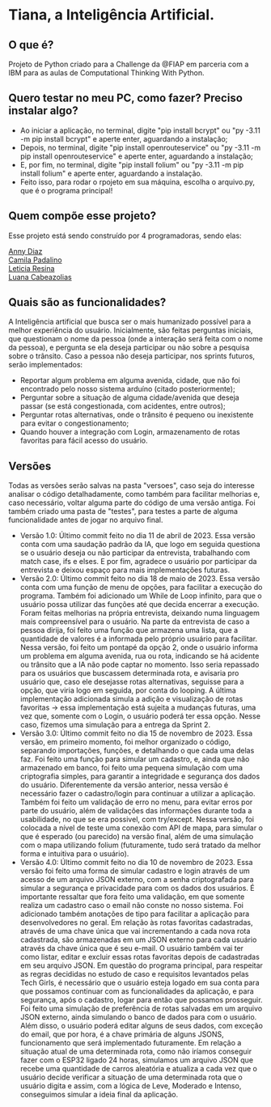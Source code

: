 # Tiana, a Inteligência Artificial.

## O que é?

Projeto de Python criado para a Challenge da @FIAP em parceria com a IBM para as aulas de Computational Thinking With Python.

## Quero testar no meu PC, como fazer? Preciso instalar algo?

- Ao iniciar a aplicação, no terminal, digite "pip install bcrypt" ou "py -3.11 -m pip install bcrypt" e aperte enter, aguardando a instalação;
- Depois, no terminal, digite "pip install openrouteservice" ou "py -3.11 -m pip install openrouteservice" e aperte enter, aguardando a instalação;
- E, por fim, no terminal, digite "pip install folium" ou "py -3.11 -m pip install folium" e aperte enter, aguardando a instalação.
- Feito isso, para rodar o rpojeto em sua máquina, escolha o arquivo.py, que é o programa principal!

## Quem compõe esse projeto?

Esse projeto está sendo construído por 4 programadoras, sendo elas:

<a href="https://github.com/anny-dias">Anny Diaz</a> <br>
<a href="https://github.com/camilapadalino">Camila Padalino</a> <br>
<a href="https://github.com/letyresina">Leticia Resina</a> <br>
<a href="https://github.com/Luanacabezaolias">Luana Cabeazolias</a> <br>

## Quais são as funcionalidades?

A Inteligência artificial que busca ser o mais humanizado possível para a melhor experiência do usuário. Inicialmente, são feitas perguntas iniciais, que questionam o nome da pessoa (onde a interação será feita com o nome da pessoa), e pergunta se ela deseja participar ou não sobre a pesquisa sobre o trânsito. Caso a pessoa não deseja participar, nos sprints futuros, serão implementados:

<ul>
<li>Reportar algum problema em alguma avenida, cidade, que não foi encontrado pelo nosso sistema arduíno (citado posteriormente);</li>
<li>Perguntar sobre a situação de alguma cidade/avenida que deseja passar (se está congestionada, com acidentes, entre outros);</li>
<li>Perguntar rotas alternativas, onde o trânsito é pequeno ou inexistente para evitar o congestionamento;</li>
<li>Quando houver a integração com Login, armazenamento de rotas favoritas para fácil acesso do usuário.</li>
</ul>

## Versões 

Todas as versões serão salvas na pasta "versoes", caso seja do interesse analisar o código detalhadamente, como também para facilitar melhorias e, caso necessário, voltar alguma parte do código de uma versão antiga.
Foi também criado uma pasta de "testes", para testes a parte de alguma funcionalidade antes de jogar no arquivo final.

<ul>
<li>Versão 1.0: Último commit feito no dia 11 de abril de 2023. Essa versão conta com uma saudação padrão da IA, que logo em seguida questiona se o usuário deseja ou não participar da entrevista, trabalhando com match case, ifs e elses. E por fim, agradece o usuário por participar da entrevista e deixou espaço para mais implementações futuras. </li>

<li>Versão 2.0: Último commit feito no dia 18 de maio de 2023. Essa versão conta com uma função de menu de opções, para facilitar a execução do programa. Também foi adicionado um While de Loop infinito, para que o usuário possa utilizar das funções até que decida encerrar a execução. Foram feitas melhorias na própria entrevista, deixando numa linguagem mais compreensível para o usuário. Na parte da entrevista de caso a pessoa dirija, foi feito uma função que armazena uma lista, que a quantidade de valores é a informada pelo próprio usuário para facilitar. Nessa versão, foi feito um pontapé da opção 2, onde o usuário informa um problema em alguma avenida, rua ou rota, indicando se há acidente ou trânsito que a IA não pode captar no momento. Isso seria repassado para os usuários que buscassem determinada rota, e avisaria pro usuário que, caso ele desejasse rotas alternativas, seguisse para a opção, que viria logo em seguida, por conta do looping. A última implementação adicionada simula a adição e visualização de rotas favoritas -> essa implementação está sujeita a mudanças futuras, uma vez que, somente com o Login, o usuário poderá ter essa opção. Nesse caso, fizemos uma simulação para a entrega da Sprint 2.</li>

<li>Versão 3.0: Último commit feito no dia 15 de novembro de 2023. Essa versão, em primeiro momento, foi melhor organizado o código, separando importações, funções, e detalhando o que cada uma delas faz. Foi feito uma função para simular um cadastro, e, ainda que não armazenado em banco, foi feito uma pequena simulação com uma criptografia simples, para garantir a integridade e segurança dos dados do usuário. Diferentemente da versão anterior, nessa versão é necessário fazer o cadastro/login para continuar a utilizar a aplicação. Também foi feito um validação de erro no menu, para evitar erros por parte do usuário, além de validações das informações durante toda a usabilidade, no que se era possivel, com try/except. Nessa versão, foi colocada a nível de teste uma conexão com API de mapa, para simular o que é esperado (ou parecido) na versão final, além de uma simulação com o mapa utilizando folium (futuramente, tudo será tratado da melhor forma e intuitiva para o usuário).</li>

<li>Versão 4.0: Último commit feito no dia 10 de novembro de 2023. Essa versão foi feito uma forma de simular cadastro e login através de um acesso de um arquivo JSON externo, com a senha criptografada para simular a segurança e privacidade para com os dados dos usuários. É importante ressaltar que fora feito uma validação, em que somente realiza um cadastro caso o email não conste no nosso sistema. Foi adicionado também anotações de tipo para facilitar a aplicação para desenvolvedores no geral. Em relação às rotas favoritas cadastradas, através de uma chave única que vai incrementando a cada nova rota cadastrada, são armazenadas em um JSON externo para cada usuário através da chave única que é seu e-mail. O usuário também vai ter como listar, editar e excluir essas rotas favoritas depois de cadastradas em seu arquivo JSON. Em questão do programa principal, para respeitar as regras decididas no estudo de caso e requisitos levantados pelas Tech Girls, é necessário que o usuário esteja logado em sua conta para que possamos continuar com as funcionalidades da aplicação, e para segurança, após o cadastro, logar para então que possamos prosseguir. Foi feito uma simulação de preferência de rotas salvadas em um arquivo JSON externo, ainda simulando o banco de dados para com o usuário. Além disso, o usuário poderá editar alguns de seus dados, com exceção do email, que por hora, é a chave primária de alguns JSONS, funcionamento que será implementado futuramente. Em relação a situação atual de uma determinada rota, como não iríamos conseguir fazer com o ESP32 ligado 24 horas, simulamos um arquivo JSON que recebe uma quantidade de carros aleatória e atualiza a cada vez que o usuário decide verificar a situação de uma determinada rota que o usuário digita e assim, com a lógica de Leve, Moderado e Intenso, conseguimos simular a ideia final da aplicação.</li>

</ul>